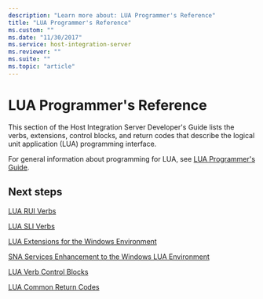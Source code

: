 ```yaml
---
description: "Learn more about: LUA Programmer's Reference"
title: "LUA Programmer's Reference"
ms.custom: ""
ms.date: "11/30/2017"
ms.service: host-integration-server
ms.reviewer: ""
ms.suite: ""
ms.topic: "article"
---
```

# LUA Programmer's Reference
This section of the Host Integration Server Developer's Guide lists the verbs, extensions, control blocks, and return codes that describe the logical unit application (LUA) programming interface.  
  
 For general information about programming for LUA, see [LUA Programmer's Guide](./lua-programmer-s-guide1.md).  
  
## Next steps
 [LUA RUI Verbs](../core/lua-rui-verbs2.md)  
  
 [LUA SLI Verbs](../core/lua-sli-verbs2.md)  
  
 [LUA Extensions for the Windows Environment](../core/lua-extensions-for-the-windows-environment2.md)  
  
 [SNA Services Enhancement to the Windows LUA Environment](../core/sna-services-enhancement-to-the-windows-lua-environment2.md)  
  
 [LUA Verb Control Blocks](../core/lua-verb-control-blocks2.md)  
  
 [LUA Common Return Codes](../core/lua-common-return-codes1.md)
